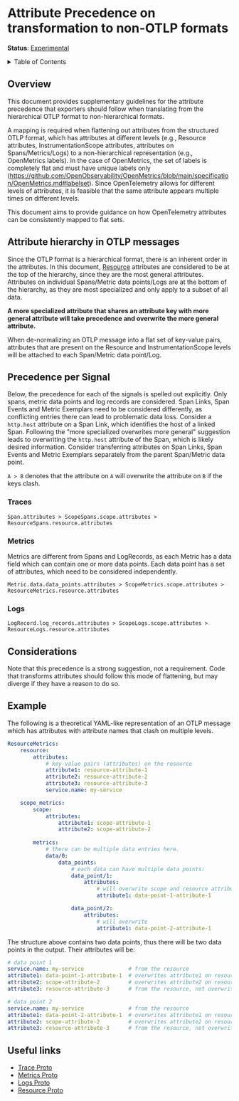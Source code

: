 # Attribute Precedence on transformation to non-OTLP formats

**Status**: [Experimental](../document-status.md)

<details>
<summary>Table of Contents</summary>

<!-- toc -->

- [Overview](#overview)
- [Attribute hierarchy in the OTLP message](#attribute-hierarchy-in-the-otlp-message)
- [Precedence per Signal](#precedence-per-signal)
  - [Traces](#traces)
    - [Span Events](#span-events)
    - [Span links](#span-links)
  - [Metrics](#metrics)
    - [Metric exemplars](#metric-exemplars)
  - [Logs](#logs)
- [Considerations](#considerations)
- [Example](#example)
- [Useful links](#useful-links)

<!-- tocstop -->

</details>

## Overview

This document provides supplementary guidelines for the attribute precedence 
that exporters should follow when translating from the hierarchical OTLP format
to non-hierarchical formats.

A mapping is required when flattening out attributes from the structured OTLP
format, which has attributes at different levels (e.g., Resource attributes, 
InstrumentationScope attributes, attributes on Spans/Metrics/Logs) to a
non-hierarchical representation (e.g., OpenMetrics labels).
In the case of OpenMetrics, the set of labels is completely flat and must have 
unique labels only 
(https://github.com/OpenObservability/OpenMetrics/blob/main/specification/OpenMetrics.md#labelset).
Since OpenTelemetry allows for different levels of attributes, it is feasible
that the same attribute appears multiple times on different levels.

This document aims to provide guidance on how OpenTelemetry attributes can be 
consistently mapped to flat sets.

## Attribute hierarchy in OTLP messages

Since the OTLP format is a hierarchical format, there is an inherent order in 
the attributes.
In this document, 
[Resource](https://github.com/open-telemetry/opentelemetry-specification/blob/main/specification/resource/sdk.md)
attributes are considered to be at the top of the hierarchy, since they are the
most general attributes. 
Attributes on individual Spans/Metric data points/Logs are at the bottom of the
hierarchy, as they are most specialized and only apply to a subset of all data.

**A more specialized attribute that shares an attribute key with more general
attribute will take precedence and overwrite the more general attribute.**

When de-normalizing an OTLP message into a flat set of key-value pairs,
attributes that are present on the Resource and InstrumentationScope levels will
be attached to each Span/Metric data point/Log.

## Precedence per Signal

Below, the precedence for each of the signals is spelled out explicitly.
Only spans, metric data points and log records are considered.
Span Links, Span Events and Metric Exemplars need to be considered differently, 
as conflicting entries there can lead to problematic data loss.
Consider a `http.host` attribute on a Span Link, which identifies the host of a
linked Span.
Following the "more specialized overwrites more general" suggestion leads to 
overwriting the `http.host` attribute of the Span, which is likely desired 
information.
Consider transferring attributes on Span Links, Span Events and Metric Exemplars
separately from the parent Span/Metric data point.

`A > B` denotes that the attribute on `A` will overwrite the attribute on `B`
if the keys clash.

### Traces

```
Span.attributes > ScopeSpans.scope.attributes > ResourceSpans.resource.attributes
```

### Metrics

Metrics are different from Spans and LogRecords, as each Metric has a data field
which can contain one or more data points.
Each data point has a set of attributes, which need to be considered 
independently.

```
Metric.data.data_points.attributes > ScopeMetrics.scope.attributes > ResourceMetrics.resource.attributes
```

### Logs

```
LogRecord.log_records.attributes > ScopeLogs.scope.attributes > ResourceLogs.resource.attributes
```

## Considerations

Note that this precedence is a strong suggestion, not a requirement.
Code that transforms attributes should follow this mode of flattening, but may 
diverge if they have a reason to do so. 

## Example

The following is a theoretical YAML-like representation of an OTLP message which
has attributes with attribute names that clash on multiple levels.

```yaml
ResourceMetrics:
    resource:
        attributes:
            # key-value pairs (attributes) on the resource
            attribute1: resource-attribute-1
            attribute2: resource-attribute-2
            attribute3: resource-attribute-3
            service.name: my-service

    scope_metrics:
        scope:
            attributes:
                attribute1: scope-attribute-1
                attribute2: scope-attribute-2
        
        metrics:
            # there can be multiple data entries here.
            data/0:
                data_points:
                    # each data can have multiple data points:
                    data_point/1:
                        attributes: 
                            # will overwrite scope and resource attribute
                            attribute1: data-point-1-attribute-1

                    data_point/2:
                        attributes:
                            # will overwrite 
                            attribute1: data-point-2-attribute-1
```

The structure above contains two data points, thus there will be two data points
in the output.
Their attributes will be:

```yaml
# data point 1
service.name: my-service              # from the resource
attribute1: data-point-1-attribute-1  # overwrites attribute1 on resource & scope
attribute2: scope-attribute-2         # overwrites attribute2 on resource
attribute3: resource-attribute-3      # from the resource, not overwritten

# data point 2
service.name: my-service              # from the resource
attribute1: data-point-2-attribute-1  # overwrites attribute1 on resource & scope
attribute2: scope-attribute-2         # overwrites attribute2 on resource
attribute3: resource-attribute-3      # from the resource, not overwritten
```

## Useful links

* [Trace Proto](https://github.com/open-telemetry/opentelemetry-proto/blob/main/opentelemetry/proto/trace/v1/trace.proto)
* [Metrics Proto](https://github.com/open-telemetry/opentelemetry-proto/blob/main/opentelemetry/proto/metrics/v1/metrics.proto)
* [Logs Proto](https://github.com/open-telemetry/opentelemetry-proto/blob/main/opentelemetry/proto/logs/v1/logs.proto)
* [Resource Proto](https://github.com/open-telemetry/opentelemetry-proto/blob/main/opentelemetry/proto/resource/v1/resource.proto)

